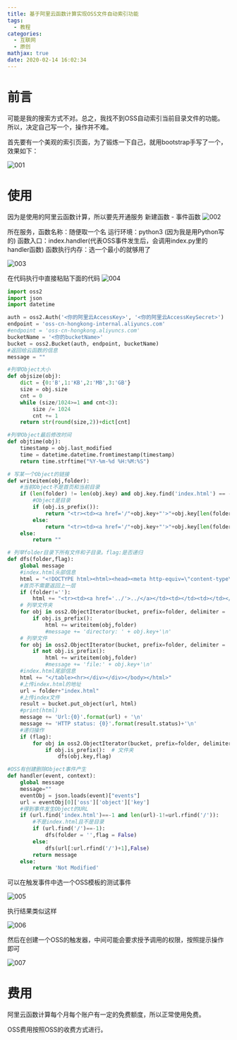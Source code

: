 ```yaml
---
title: 基于阿里云函数计算实现OSS文件自动索引功能
tags:
  - 教程
categories:
  - 互联网
  - 原创
mathjax: true
date: 2020-02-14 16:02:34
---
```

# 前言
可能是我的搜索方式不对。总之，我找不到OSS自动索引当前目录文件的功能。所以，决定自己写一个，操作并不难。

首先要有一个美观的索引页面，为了锻炼一下自己，就用bootstrap手写了一个，效果如下：

![001](/images/基于阿里云函数实现OSS文件自动索引功能/001.png)

# 使用
因为是使用的阿里云函数计算，所以要先开通服务
新建函数 - 事件函数
![002](/images/基于阿里云函数实现OSS文件自动索引功能/002.png)

所在服务，函数名称：随便取一个名
运行环境：python3 (因为我是用Python写的)
函数入口：index.handler(代表OSS事件发生后，会调用index.py里的handler函数)
函数执行内存：选一个最小的就够用了

![003](/images/基于阿里云函数实现OSS文件自动索引功能/003.png)

在代码执行中直接粘贴下面的代码
![004](/images/基于阿里云函数实现OSS文件自动索引功能/004.png)

```python
import oss2
import json
import datetime

auth = oss2.Auth('<你的阿里云AccessKey>', '<你的阿里云AccessKeySecret>')
endpoint = 'oss-cn-hongkong-internal.aliyuncs.com'
#endpoint = 'oss-cn-hongkong.aliyuncs.com'
bucketName = '<你的bucketName>'
bucket = oss2.Bucket(auth, endpoint, bucketName)
#返回给云函数的信息
message = ""

#列举Object大小
def objsize(obj):
    dict = {0:'B',1:'KB',2:'MB',3:'GB'}
    size = obj.size
    cnt = 0
    while (size/1024>=1 and cnt<3):
        size /= 1024
        cnt += 1
    return str(round(size,2))+dict[cnt]

#列举Object最后修改时间
def objtime(obj):
    timestamp = obj.last_modified
    time = datetime.datetime.fromtimestamp(timestamp)
    return time.strftime("%Y-%m-%d %H:%M:%S")

# 写某一个Object的链接
def writeitem(obj,folder):
    #当前Object不是首页和当前目录
    if (len(folder) != len(obj.key) and obj.key.find('index.html') == -1):
        #Object是目录
        if (obj.is_prefix()):
            return "<tr><td><a href='/"+obj.key+"'>"+obj.key[len(folder):]+"</a></td><td></td><td></td></tr>"
        else:
            return "<tr><td><a href='/"+obj.key+"'>"+obj.key[len(folder):]+"</a></td><td>"+objsize(obj)+"</td><td>"+objtime(obj)+"</td></tr>\n"
    else:
        return ""

# 列举folder目录下所有文件和子目录。flag:是否递归
def dfs(folder,flag):
    global message
    #index.html头部信息
    html = "<!DOCTYPE html><html><head><meta http-equiv=\"content-type\" content=\"txt/html; charset=utf-8\" /><meta name=\"viewport\" content=\"width=device-width, initial-scale=1\"><link rel=\"stylesheet\" href=\"https://cdn.staticfile.org/twitter-bootstrap/3.4.1/css/bootstrap.min.css\"><title>Index of /"+folder+"</title></head><body><div class=\"container\"><div class=\"row\"><h1>Index of /"+folder+"</h1><hr><table class=\"table table-striped table-hover\"><thead><tr><th>File name</th><th>File Size</th><th>Date</th></tr></thead><tbody>"
    #首页不需要返回上一层
    if (folder!=''):
        html += "<tr><td><a href='../'>../</a></td><td></td><td></td></tr>\n"
    # 列举文件夹
    for obj in oss2.ObjectIterator(bucket, prefix=folder, delimiter = '/'):
        if obj.is_prefix():
            html += writeitem(obj,folder)
            #message += 'directory: ' + obj.key+'\n'
    # 列举文件
    for obj in oss2.ObjectIterator(bucket, prefix=folder, delimiter = '/'): 
        if not obj.is_prefix():
            html += writeitem(obj,folder)
            #message += 'file:' + obj.key+'\n'
    #index.html尾部信息
    html += "</table><hr></div></div></body></html>"
    #上传index.html的地址
    url = folder+"index.html"
    #上传index文件
    result = bucket.put_object(url, html)
    #print(html)
    message += 'Url:{0}'.format(url) + '\n'
    message += 'HTTP status: {0}'.format(result.status)+'\n'
    #递归操作
    if (flag):
        for obj in oss2.ObjectIterator(bucket, prefix=folder, delimiter = '/'):
            if obj.is_prefix():  # 文件夹
                dfs(obj.key,flag)

#OSS有创建删除Object事件产生
def handler(event, context):
    global message
    message=""
    eventObj = json.loads(event)["events"]
    url = eventObj[0]['oss']['object']['key']
    #得到事件发生Object的URL
    if (url.find('index.html')==-1 and len(url)-1!=url.rfind('/')):
        #不是index.html且不是目录
        if (url.find('/')==-1):
            dfs(folder = '',flag = False)
        else:
            dfs(url[:url.rfind('/')+1],False)
        return message
    else:
        return 'Not Modified'
```
可以在触发事件中选一个OSS模板的测试事件

![005](/images/基于阿里云函数实现OSS文件自动索引功能/005.png)

执行结果类似这样

![006](/images/基于阿里云函数实现OSS文件自动索引功能/006.png)

然后在创建一个OSS的触发器，中间可能会要求授予调用的权限，按照提示操作即可

![007](/images/基于阿里云函数实现OSS文件自动索引功能/007.png)

# 费用
阿里云函数计算每个月每个账户有一定的免费额度，所以正常使用免费。

OSS费用按照OSS的收费方式进行。